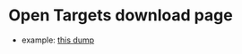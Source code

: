Open Targets download page
==================================

- example: [this dump](http://google.com)
